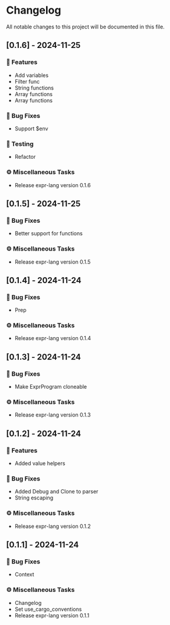 # Changelog

All notable changes to this project will be documented in this file.

## [0.1.6] - 2024-11-25

### 🚀 Features

- Add variables
- Filter func
- String functions
- Array functions
- Array functions

### 🐛 Bug Fixes

- Support $env

### 🧪 Testing

- Refactor

### ⚙️ Miscellaneous Tasks

- Release expr-lang version 0.1.6

## [0.1.5] - 2024-11-25

### 🐛 Bug Fixes

- Better support for functions

### ⚙️ Miscellaneous Tasks

- Release expr-lang version 0.1.5

## [0.1.4] - 2024-11-24

### 🐛 Bug Fixes

- Prep

### ⚙️ Miscellaneous Tasks

- Release expr-lang version 0.1.4

## [0.1.3] - 2024-11-24

### 🐛 Bug Fixes

- Make ExprProgram cloneable

### ⚙️ Miscellaneous Tasks

- Release expr-lang version 0.1.3

## [0.1.2] - 2024-11-24

### 🚀 Features

- Added value helpers

### 🐛 Bug Fixes

- Added Debug and Clone to parser
- String escaping

### ⚙️ Miscellaneous Tasks

- Release expr-lang version 0.1.2

## [0.1.1] - 2024-11-24

### 🐛 Bug Fixes

- Context

### ⚙️ Miscellaneous Tasks

- Changelog
- Set use_cargo_conventions
- Release expr-lang version 0.1.1

<!-- generated by git-cliff -->
